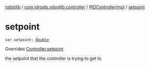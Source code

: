 [robotlib](../../index.md) / [com.jdroids.robotlib.controller](../index.md) / [PIDControllerImpl](index.md) / [setpoint](./setpoint.md)

# setpoint

`var setpoint: `[`Double`](https://kotlinlang.org/api/latest/jvm/stdlib/kotlin/-double/index.html)

Overrides [Controller.setpoint](../-controller/setpoint.md)

the setpoint that the controller is trying to get to

